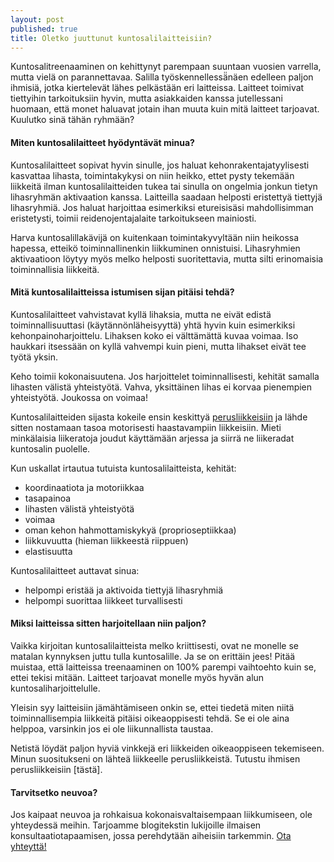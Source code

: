 ```yaml
---
layout: post
published: true 
title: Oletko juuttunut kuntosalilaitteisiin?
---
```



Kuntosalitreenaaminen on kehittynyt parempaan suuntaan vuosien varrella, mutta vielä on
parannettavaa. Salilla työskennellessä̈näen edelleen paljon ihmisiä, jotka kiertelevät lähes
pelkästään eri laitteissa. Laitteet toimivat tiettyihin tarkoituksiin hyvin, mutta asiakkaiden
kanssa jutellessani huomaan, että monet haluavat jotain ihan muuta kuin mitä laitteet
tarjoavat. Kuulutko sinä tähän ryhmään?

#### Miten kuntosalilaitteet hyödyntävät minua?

Kuntosalilaitteet sopivat hyvin sinulle, jos haluat kehonrakentajatyylisesti kasvattaa
lihasta, toimintakykysi on niin heikko, ettet pysty tekemään liikkeitä ilman
kuntosalilaitteiden tukea tai sinulla on ongelmia jonkun tietyn lihasryhmän aktivaation
kanssa. Laitteilla saadaan helposti eristettyä tiettyjä lihasryhmiä. Jos haluat harjoittaa
esimerkiksi etureisisäsi mahdollisimman eristetysti, toimii reidenojentajalaite tarkoitukseen
mainiosti.

Harva kuntosalillakävijä on kuitenkaan toimintakyvyltään niin heikossa hapessa, etteikö
toiminnallinenkin liikkuminen onnistuisi. Lihasryhmien aktivaatioon löytyy myös melko
helposti suoritettavia, mutta silti erinomaisia toiminnallisia liikkeitä.

#### Mitä kuntosalilaitteissa istumisen sijan pitäisi tehdä?

Kuntosalilaitteet vahvistavat kyllä lihaksia, mutta ne eivät edistä toiminnallisuuttasi
(käytännönläheisyyttä) yhtä hyvin kuin esimerkiksi kehonpainoharjoittelu. Lihaksen koko ei
välttämättä kuvaa voimaa. Iso haukkari itsessään on kyllä vahvempi kuin pieni, mutta
lihakset eivät tee työtä yksin.

Keho toimii kokonaisuutena. Jos harjoittelet toiminnallisesti, kehität samalla lihasten
välistä yhteistyötä. Vahva, yksittäinen lihas ei korvaa pienempien yhteistyötä. Joukossa on
voimaa!

Kuntosalilaitteiden sijasta kokeile ensin keskittyä [perusliikkeisiin](http://www.funktum.fi/blog/2018/03/09/hallitsetko-kehon-seitsem%C3%A4n-perusliikett%C3%A4/) ja lähde sitten
nostamaan tasoa motorisesti haastavampiin liikkeisiin. Mieti minkälaisia liikeratoja joudut
käyttämään arjessa ja siirrä ne liikeradat kuntosalin puolelle.

Kun uskallat irtautua tutuista kuntosalilaitteista, kehität:

- koordinaatiota ja motoriikkaa
- tasapainoa
- lihasten välistä yhteistyötä
- voimaa
- oman kehon hahmottamiskykyä (proprioseptiikkaa)
- liikkuvuutta (hieman liikkeestä riippuen)
- elastisuutta

Kuntosalilaitteet auttavat sinua: 

- helpompi eristää ja aktivoida tiettyjä lihasryhmiä
- helpompi suorittaa liikkeet turvallisesti

#### Miksi laitteissa sitten harjoitellaan niin paljon?

Vaikka kirjoitan kuntosalilaitteista melko kriittisesti, ovat ne monelle se matalan kynnyksen
juttu tulla kuntosalille. Ja se on erittäin jees! Pitää muistaa, että laitteissa treenaaminen on
100% parempi vaihtoehto kuin se, ettei tekisi mitään. Laitteet tarjoavat monelle myös
hyvän alun kuntosaliharjoittelulle.

Yleisin syy laitteisiin jämähtämiseen onkin se, ettei tiedetä miten niitä toiminnallisempia
liikkeitä pitäisi oikeaoppisesti tehdä. Se ei ole aina helppoa, varsinkin jos ei ole
liikunnallista taustaa.

Netistä löydät paljon hyviä vinkkejä eri liikkeiden oikeaoppiseen tekemiseen. Minun
suositukseni on lähteä liikkeelle perusliikkeistä. Tutustu ihmisen perusliikkeisiin [tästä].

#### Tarvitsetko neuvoa?

Jos kaipaat neuvoa ja rohkaisua kokonaisvaltaisempaan liikkumiseen, ole yhteydessä
meihin. Tarjoamme blogitekstin lukijoille ilmaisen konsultaatiotapaamisen, jossa
perehdytään aiheisiin tarkemmin. [Ota yhteyttä!](mailto:sampsa@funktum.fi) 
